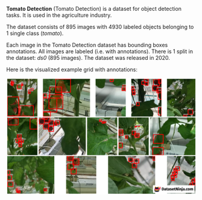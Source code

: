**Tomato Detection** (Tomato Detection) is a dataset for object detection tasks. It is used in the agriculture industry.

The dataset consists of 895 images with 4930 labeled objects belonging to 1 single class (*tomato*).

Each image in the Tomato Detection dataset has bounding boxes annotations. All images are labeled (i.e. with annotations). There is 1 split in the dataset: *ds0* (895 images). The dataset was released in 2020.

Here is the visualized example grid with annotations:

<img src="https://github.com/dataset-ninja/tomato-detection/raw/main/visualizations/horizontal_grid.png">
